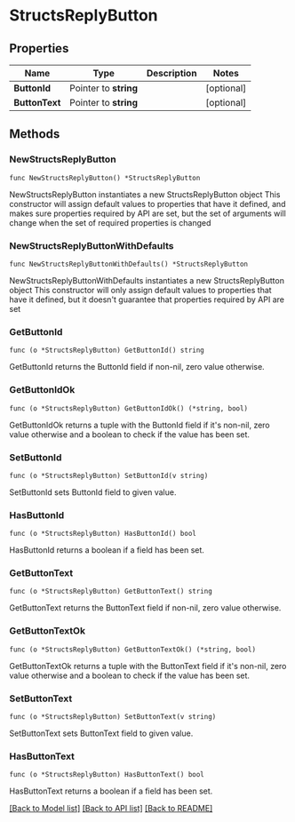 # StructsReplyButton

## Properties

Name | Type | Description | Notes
------------ | ------------- | ------------- | -------------
**ButtonId** | Pointer to **string** |  | [optional] 
**ButtonText** | Pointer to **string** |  | [optional] 

## Methods

### NewStructsReplyButton

`func NewStructsReplyButton() *StructsReplyButton`

NewStructsReplyButton instantiates a new StructsReplyButton object
This constructor will assign default values to properties that have it defined,
and makes sure properties required by API are set, but the set of arguments
will change when the set of required properties is changed

### NewStructsReplyButtonWithDefaults

`func NewStructsReplyButtonWithDefaults() *StructsReplyButton`

NewStructsReplyButtonWithDefaults instantiates a new StructsReplyButton object
This constructor will only assign default values to properties that have it defined,
but it doesn't guarantee that properties required by API are set

### GetButtonId

`func (o *StructsReplyButton) GetButtonId() string`

GetButtonId returns the ButtonId field if non-nil, zero value otherwise.

### GetButtonIdOk

`func (o *StructsReplyButton) GetButtonIdOk() (*string, bool)`

GetButtonIdOk returns a tuple with the ButtonId field if it's non-nil, zero value otherwise
and a boolean to check if the value has been set.

### SetButtonId

`func (o *StructsReplyButton) SetButtonId(v string)`

SetButtonId sets ButtonId field to given value.

### HasButtonId

`func (o *StructsReplyButton) HasButtonId() bool`

HasButtonId returns a boolean if a field has been set.

### GetButtonText

`func (o *StructsReplyButton) GetButtonText() string`

GetButtonText returns the ButtonText field if non-nil, zero value otherwise.

### GetButtonTextOk

`func (o *StructsReplyButton) GetButtonTextOk() (*string, bool)`

GetButtonTextOk returns a tuple with the ButtonText field if it's non-nil, zero value otherwise
and a boolean to check if the value has been set.

### SetButtonText

`func (o *StructsReplyButton) SetButtonText(v string)`

SetButtonText sets ButtonText field to given value.

### HasButtonText

`func (o *StructsReplyButton) HasButtonText() bool`

HasButtonText returns a boolean if a field has been set.


[[Back to Model list]](../README.md#documentation-for-models) [[Back to API list]](../README.md#documentation-for-api-endpoints) [[Back to README]](../README.md)



